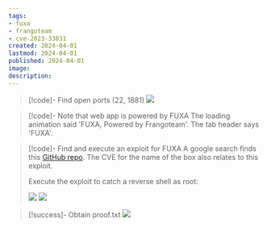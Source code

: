 ```yaml
---
tags:
- fuxa
- frangoteam
- cve-2023-33831
created: 2024-04-01
lastmod: 2024-04-01
published: 2024-04-01
image:
description: 
---
```


>[!code]- Find open ports (22, 1881)
>![](Pasted%20image%2020240729041914.png)

>[!code]- Note that web app is powered by FUXA
>The loading animation said 'FUXA, Powered by Frangoteam'. The tab header says 'FUXA'.

>[!code]- Find and execute an exploit for FUXA
>A google search finds this [GitHub repo](https://github.com/rodolfomarianocy/Unauthenticated-RCE-FUXA-CVE-2023-33831/tree/main). The CVE for the name of the box also relates to this exploit.
>
>Execute the exploit to catch a reverse shell as root:
>
>![](Pasted%20image%2020240729043036.png)
>![](Pasted%20image%2020240729043105.png)

>[!success]- Obtain proof.txt
>![](Pasted%20image%2020240729043144.png)

